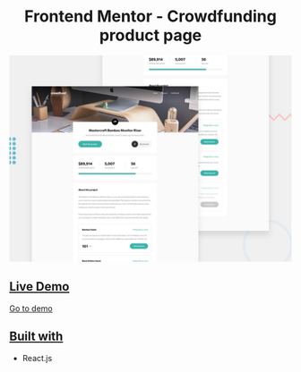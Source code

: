 <h1 align="center">Frontend Mentor - Crowdfunding product page</h1> 

![Design preview for the Crowdfunding product page coding challenge](./src/design/desktop-preview.jpg)

## <ins>Live Demo</ins>
[Go to demo](https://ktheologitis.github.io/crowdfunding-product-page/)

## <ins>Built with</ins>
- React.js
